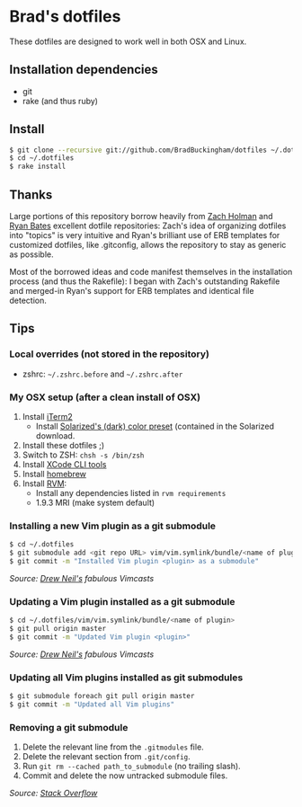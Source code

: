 # Brad's dotfiles

These dotfiles are designed to work well in both OSX and Linux.

## Installation dependencies

* git
* rake (and thus ruby)

## Install

```bash
$ git clone --recursive git://github.com/BradBuckingham/dotfiles ~/.dotfiles
$ cd ~/.dotfiles
$ rake install
```

## Thanks

Large portions of this repository borrow heavily from [Zach Holman](https://github.com/holman/dotfiles) and [Ryan Bates](https://github.com/ryanb/dotfiles) excellent dotfile repositories: Zach's idea of organizing dotfiles into "topics" is very intuitive and Ryan's brilliant use of ERB templates for customized dotfiles, like .gitconfig, allows the repository to stay as generic as possible.

Most of the borrowed ideas and code manifest themselves in the installation process (and thus the Rakefile): I began with Zach's outstanding Rakefile and merged-in Ryan's support for ERB templates and identical file detection.

## Tips

### Local overrides (not stored in the repository)

* zshrc: `~/.zshrc.before` and `~/.zshrc.after`

### My OSX setup (after a clean install of OSX)

1. Install [iTerm2](http://code.google.com/p/iterm2/)
   * Install [Solarized's (dark) color preset](http://ethanschoonover.com/solarized) (contained in the Solarized download.
2. Install these dotfiles ;)
3. Switch to ZSH: `chsh -s /bin/zsh`
4. Install [XCode CLI tools](https://developer.apple.com/downloads)
5. Install [homebrew](https://github.com/mxcl/homebrew/wiki/installation)
6. Install [RVM](https://rvm.io/):
   * Install any dependencies listed in `rvm requirements`
   * 1.9.3 MRI (make system default)


### Installing a new Vim plugin as a git submodule

```bash
$ cd ~/.dotfiles
$ git submodule add <git repo URL> vim/vim.symlink/bundle/<name of plugin>
$ git commit -m "Installed Vim plugin <plugin> as a submodule"
```

_Source: [Drew Neil's](http://vimcasts.org/episodes/synchronizing-plugins-with-git-submodules-and-pathogen/) fabulous Vimcasts_

### Updating a Vim plugin installed as a git submodule

```bash
$ cd ~/.dotfiles/vim/vim.symlink/bundle/<name of plugin>
$ git pull origin master
$ git commit -m "Updated Vim plugin <plugin>"
```

_Source: [Drew Neil's](http://vimcasts.org/episodes/synchronizing-plugins-with-git-submodules-and-pathogen/) fabulous Vimcasts_

### Updating all Vim plugins installed as git submodules

```bash
$ git submodule foreach git pull origin master
$ git commit -m "Updated all Vim plugins"
```

### Removing a git submodule

1. Delete the relevant line from the `.gitmodules` file.
2. Delete the relevant section from `.git/config`.
3. Run `git rm --cached path_to_submodule` (no trailing slash).
4. Commit and delete the now untracked submodule files.

_Source: [Stack Overflow](http://stackoverflow.com/a/1260982)_
